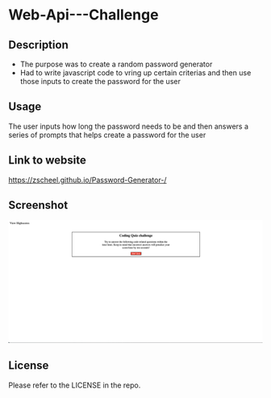# Web-Api---Challenge

## Description

- The purpose was to create a random password generator
- Had to write javascript code to vring up certain criterias and then use those inputs to create the password for the user


## Usage

The user inputs how long the password needs to be and then answers a series of prompts that helps create a password for the user

## Link to website 

https://zscheel.github.io/Password-Generator-/

## Screenshot

![SS of web 1](/assets/images/Screenshot%202023-03-20%20at%2010.06.07%20PM.png)

## License

Please refer to the LICENSE in the repo.
